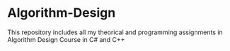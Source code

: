 # Algorithm-Design
This repository includes all my theorical and programming assignments in Algorithm Design Course in C# and C++
